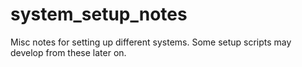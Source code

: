 # system_setup_notes
Misc notes for setting up different systems. Some setup scripts may develop from these later on.
